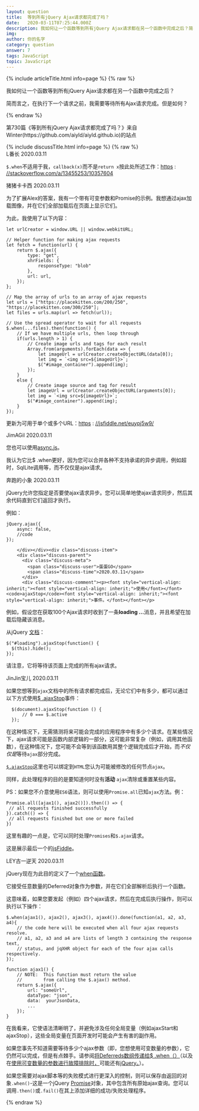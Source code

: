 ```yaml
---
layout: question
title:  等到所有jQuery Ajax请求都完成了吗？
date:   2020-03-11T07:25:44.000Z
description: 我如何让一个函数等到所有jQuery Ajax请求都在另一个函数中完成之后？简而言之，在执行下一个请求之前，我需要等待所有Ajax请求完成。但是如何？...
img: 
author: 你的名字
category: question
answer: 7
tags: JavaScript
topic: JavaScript
---
```

<div class="article-root">
  <div class="article">
    {% include articleTitle.html info=page %}
    {% raw %}
    <div class="article-content"><p><font style="vertical-align: inherit;"><font style="vertical-align: inherit;">我如何让一个函数等到所有jQuery Ajax请求都在另一个函数中完成之后？</font></font></p>

<p><font style="vertical-align: inherit;"><font style="vertical-align: inherit;">简而言之，在执行下一个请求之前，我需要等待所有Ajax请求完成。</font><font style="vertical-align: inherit;">但是如何？</font></font></p></div>
    {% endraw %}
  </div>
  <p class="winter_mark">第730篇《等到所有jQuery Ajax请求都完成了吗？》来自Winter(https://github.com/aiyld/aiyld.github.io)的站点</p>
  <div class="discuss-wrapper">
    {% include discussTitle.html info=page %}
    {% raw %}
    <div class="discuss-item">
        <div class="discuss-parent">
          <div class="discuss-meta">
            <span class="discuss-user">L番长</span>
            <span class="discuss-time">2020.03.11</span>
          </div>
          <div class="discuss-comment"><p><code>$.when</code><font style="vertical-align: inherit;"><font style="vertical-align: inherit;">不适用于我，</font></font><code>callback(x)</code><font style="vertical-align: inherit;"><font style="vertical-align: inherit;">而不是</font></font><code>return x</code><font style="vertical-align: inherit;"><font style="vertical-align: inherit;">按此处所述工作：</font><a href="https://stackoverflow.com/a/13455253/10357604"><font style="vertical-align: inherit;">https</font></a><font style="vertical-align: inherit;"> : </font></font><a href="https://stackoverflow.com/a/13455253/10357604"><font style="vertical-align: inherit;"><font style="vertical-align: inherit;">//stackoverflow.com/a/13455253/10357604</font></font></a> </p></div>
        </div></div><div class="discuss-item">
        <div class="discuss-parent">
          <div class="discuss-meta">
            <span class="discuss-user">猪猪卡卡西</span>
            <span class="discuss-time">2020.03.11</span>
          </div>
          <div class="discuss-comment"><p><font style="vertical-align: inherit;"><font style="vertical-align: inherit;">为了扩展Alex的答案，我有一个带有可变参数和Promise的示例。</font><font style="vertical-align: inherit;">我想通过ajax加载图像，并在它们全部加载后在页面上显示它们。</font></font></p>

<p><font style="vertical-align: inherit;"><font style="vertical-align: inherit;">为此，我使用了以下内容：</font></font></p>

<pre><code>let urlCreator = window.URL || window.webkitURL;<font></font>
<font></font>
// Helper function for making ajax requests<font></font>
let fetch = function(url) {<font></font>
    return $.ajax({<font></font>
        type: "get",<font></font>
        xhrFields: {<font></font>
            responseType: "blob"<font></font>
        },<font></font>
        url: url,<font></font>
    });<font></font>
};<font></font>
<font></font>
// Map the array of urls to an array of ajax requests<font></font>
let urls = ["https://placekitten.com/200/250", "https://placekitten.com/300/250"];<font></font>
let files = urls.map(url =&gt; fetch(url));<font></font>
<font></font>
// Use the spread operator to wait for all requests<font></font>
$.when(...files).then(function() {<font></font>
    // If we have multiple urls, then loop through<font></font>
    if(urls.length &gt; 1) {<font></font>
        // Create image urls and tags for each result<font></font>
        Array.from(arguments).forEach(data =&gt; {<font></font>
            let imageUrl = urlCreator.createObjectURL(data[0]);<font></font>
            let img = `&lt;img src=${imageUrl}&gt;`;<font></font>
            $("#image_container").append(img);<font></font>
        });<font></font>
    }<font></font>
    else {<font></font>
        // Create image source and tag for result<font></font>
        let imageUrl = urlCreator.createObjectURL(arguments[0]);<font></font>
        let img = `&lt;img src=${imageUrl}&gt;`;<font></font>
        $("#image_container").append(img);<font></font>
    }<font></font>
});<font></font>
</code></pre>

<p><font style="vertical-align: inherit;"><font style="vertical-align: inherit;">更新为可用于单个或多个URL：</font><a href="https://jsfiddle.net/euypj5w9/" rel="nofollow noreferrer"><font style="vertical-align: inherit;">https</font></a><font style="vertical-align: inherit;"> : </font></font><a href="https://jsfiddle.net/euypj5w9/" rel="nofollow noreferrer"><font style="vertical-align: inherit;"><font style="vertical-align: inherit;">//jsfiddle.net/euypj5w9/</font></font></a></p></div>
        </div></div><div class="discuss-item">
        <div class="discuss-parent">
          <div class="discuss-meta">
            <span class="discuss-user">JimAGil</span>
            <span class="discuss-time">2020.03.11</span>
          </div>
          <div class="discuss-comment"><p><font style="vertical-align: inherit;"><font style="vertical-align: inherit;">您也可以使用</font></font><a href="https://github.com/caolan/async#map" rel="nofollow"><font style="vertical-align: inherit;"><font style="vertical-align: inherit;">async.js</font></font></a><font style="vertical-align: inherit;"><font style="vertical-align: inherit;">。</font></font></p>

<p><font style="vertical-align: inherit;"><font style="vertical-align: inherit;">我认为它比$ .when更好，因为您可以合并各种不支持承诺的异步调用，例如超时，SqlLite调用等，而不仅仅是ajax请求。</font></font></p></div>
        </div></div><div class="discuss-item">
        <div class="discuss-parent">
          <div class="discuss-meta">
            <span class="discuss-user">奔跑的小象</span>
            <span class="discuss-time">2020.03.11</span>
          </div>
          <div class="discuss-comment"><p><font style="vertical-align: inherit;"><font style="vertical-align: inherit;">jQuery允许您指定是否要使ajax请求异步。</font><font style="vertical-align: inherit;">您可以简单地使ajax请求同步，然后其余代码直到它们返回才执行。</font></font></p>

<p><font style="vertical-align: inherit;"><font style="vertical-align: inherit;">例如：</font></font></p>

<pre><code>jQuery.ajax({ <font></font>
    async: false,<font></font>
    //code<font></font>
});<font></font>
</code></pre></div>
        </div></div><div class="discuss-item">
        <div class="discuss-parent">
          <div class="discuss-meta">
            <span class="discuss-user">蛋蛋GO</span>
            <span class="discuss-time">2020.03.11</span>
          </div>
          <div class="discuss-comment"><p><font style="vertical-align: inherit;"><font style="vertical-align: inherit;">使用</font></font><code>ajaxStop</code><font style="vertical-align: inherit;"><font style="vertical-align: inherit;">事件。</font></font></p>

<p><font style="vertical-align: inherit;"><font style="vertical-align: inherit;">例如，假设您</font><font style="vertical-align: inherit;">在获取100个Ajax请求时收到</font><font style="vertical-align: inherit;">了一条</font></font><strong><font style="vertical-align: inherit;"><font style="vertical-align: inherit;">loading ...</font></font></strong><font style="vertical-align: inherit;"><font style="vertical-align: inherit;">消息，并且希望在加载后隐藏该消息。</font></font></p>

<p><font style="vertical-align: inherit;"><font style="vertical-align: inherit;">从jQuery </font></font><a href="http://api.jquery.com/ajaxStop/" rel="noreferrer"><font style="vertical-align: inherit;"><font style="vertical-align: inherit;">文档</font></font></a><font style="vertical-align: inherit;"><font style="vertical-align: inherit;">：</font></font></p>

<pre><code>$("#loading").ajaxStop(function() {<font></font>
  $(this).hide();<font></font>
});<font></font>
</code></pre>

<p><font style="vertical-align: inherit;"><font style="vertical-align: inherit;">请注意，它将等待该页面上完成的所有ajax请求。</font></font></p></div>
        </div></div><div class="discuss-item">
        <div class="discuss-parent">
          <div class="discuss-meta">
            <span class="discuss-user">JinJin宝儿</span>
            <span class="discuss-time">2020.03.11</span>
          </div>
          <div class="discuss-comment"><p><font style="vertical-align: inherit;"><font style="vertical-align: inherit;">如果您想等到</font></font><code>ajax</code><font style="vertical-align: inherit;"><font style="vertical-align: inherit;">文档中的</font><font style="vertical-align: inherit;">所有</font><font style="vertical-align: inherit;">请求都完成后，无论它们中有多少，都可以通过</font><font style="vertical-align: inherit;">以下方式</font><font style="vertical-align: inherit;">使用</font></font><a href="http://api.jquery.com/ajaxStop/" rel="nofollow noreferrer"><font style="vertical-align: inherit;"><font style="vertical-align: inherit;">$ .ajaxStop</font></font></a><font style="vertical-align: inherit;"><font style="vertical-align: inherit;">事件：</font></font></p>

<pre><code>  $(document).ajaxStop(function () {<font></font>
      // 0 === $.active<font></font>
  });<font></font>
</code></pre>

<p><font style="vertical-align: inherit;"><font style="vertical-align: inherit;">在这种情况下，无需猜测将来可能会完成的应用程序中有多少个请求。</font><font style="vertical-align: inherit;">在某些情况下，ajax请求可能是函数内部逻辑的一部分，这可能非常复杂（例如，调用其他函数），在这种情况下，您可能不会等到该函数用其整个逻辑完成后才开始，而</font></font><em><font style="vertical-align: inherit;"><font style="vertical-align: inherit;">不仅仅是</font></font></em><font style="vertical-align: inherit;"><font style="vertical-align: inherit;">等待</font></font><code>ajax</code><font style="vertical-align: inherit;"><font style="vertical-align: inherit;">部分完成。</font></font></p>

<p><a href="http://api.jquery.com/ajaxStop/" rel="nofollow noreferrer"><code>$.ajaxStop</code></a><font style="vertical-align: inherit;"><font style="vertical-align: inherit;">这里也可以绑定到</font></font><code>HTML</code><font style="vertical-align: inherit;"><font style="vertical-align: inherit;">您认为可能被修改的</font><font style="vertical-align: inherit;">任何</font><font style="vertical-align: inherit;">节点</font></font><code>ajax</code><font style="vertical-align: inherit;"><font style="vertical-align: inherit;">。</font></font></p>

<p><font style="vertical-align: inherit;"><font style="vertical-align: inherit;">同样，此处理程序的目的是要知道何时没有</font></font><strong><font style="vertical-align: inherit;"><font style="vertical-align: inherit;">活动</font></font></strong> <code>ajax</code><font style="vertical-align: inherit;"><font style="vertical-align: inherit;">清除或重置某些内容。</font></font></p>

<p><font style="vertical-align: inherit;"><font style="vertical-align: inherit;">PS：如果您不介意使用</font></font><code>ES6</code><font style="vertical-align: inherit;"><font style="vertical-align: inherit;">语法，则可以使用</font></font><code>Promise.all</code><font style="vertical-align: inherit;"><font style="vertical-align: inherit;">已知</font></font><code>ajax</code><font style="vertical-align: inherit;"><font style="vertical-align: inherit;">方法。</font><font style="vertical-align: inherit;">例：</font></font></p>

<pre><code>Promise.all([ajax1(), ajax2()]).then(() =&gt; {<font></font>
 // all requests finished successfully<font></font>
}).catch(() =&gt; {<font></font>
 // all requests finished but one or more failed<font></font>
})<font></font>
</code></pre>

<p><font style="vertical-align: inherit;"><font style="vertical-align: inherit;">这里有趣的一点是，它可以同时处理</font></font><code>Promises</code><font style="vertical-align: inherit;"><font style="vertical-align: inherit;">和</font></font><code>$.ajax</code><font style="vertical-align: inherit;"><font style="vertical-align: inherit;">请求。</font></font></p>

<p><font style="vertical-align: inherit;"><font style="vertical-align: inherit;">这是</font><font style="vertical-align: inherit;">展示最后一个</font><font style="vertical-align: inherit;">的</font></font><a href="http://jsfiddle.net/o3vmudhx/4/" rel="nofollow noreferrer"><font style="vertical-align: inherit;"><font style="vertical-align: inherit;">jsFiddle</font></font></a><font style="vertical-align: inherit;"><font style="vertical-align: inherit;">。</font></font></p></div>
        </div></div><div class="discuss-item">
        <div class="discuss-parent">
          <div class="discuss-meta">
            <span class="discuss-user">LEY古一逆天</span>
            <span class="discuss-time">2020.03.11</span>
          </div>
          <div class="discuss-comment"><p><font style="vertical-align: inherit;"><font style="vertical-align: inherit;">jQuery现在</font><font style="vertical-align: inherit;">为此目的</font><font style="vertical-align: inherit;">定义了一个</font></font><a href="http://api.jquery.com/jQuery.when/" rel="noreferrer"><font style="vertical-align: inherit;"><font style="vertical-align: inherit;">when函数</font></font></a><font style="vertical-align: inherit;"><font style="vertical-align: inherit;">。</font></font></p>

<p><font style="vertical-align: inherit;"><font style="vertical-align: inherit;">它接受任意数量的Deferred对象作为参数，并在它们全部解析后执行一个函数。</font></font></p>

<p><font style="vertical-align: inherit;"><font style="vertical-align: inherit;">这意味着，如果您要发起（例如）四个ajax请求，然后在完成后执行操作，则可以执行以下操作：</font></font></p>

<pre><code>$.when(ajax1(), ajax2(), ajax3(), ajax4()).done(function(a1, a2, a3, a4){<font></font>
    // the code here will be executed when all four ajax requests resolve.<font></font>
    // a1, a2, a3 and a4 are lists of length 3 containing the response text,<font></font>
    // status, and jqXHR object for each of the four ajax calls respectively.<font></font>
});<font></font>
<font></font>
function ajax1() {<font></font>
    // NOTE:  This function must return the value <font></font>
    //        from calling the $.ajax() method.<font></font>
    return $.ajax({<font></font>
        url: "someUrl",<font></font>
        dataType: "json",<font></font>
        data:  yourJsonData,            <font></font>
        ...<font></font>
    });<font></font>
}<font></font>
</code></pre>

<p><font style="vertical-align: inherit;"><font style="vertical-align: inherit;">在我看来，它使语法清晰明了，并避免涉及任何全局变量（例如ajaxStart和ajaxStop），这些全局变量在页面开发时可能会产生有害的副作用。</font></font></p>

<p><font style="vertical-align: inherit;"><font style="vertical-align: inherit;">如果您事先不知道需要等待多少个ajax参数（即，您想使用可变数量的参数），它仍然可以完成，但是有点棘手。</font><font style="vertical-align: inherit;">请参阅</font></font><a href="https://stackoverflow.com/q/5627284/1048572"><font style="vertical-align: inherit;"><font style="vertical-align: inherit;">将Deferreds数组传递给$ .when（）</font></font></a><font style="vertical-align: inherit;"><font style="vertical-align: inherit;">（以及在</font></font><a href="https://stackoverflow.com/questions/9865586/jquery-when-troubleshooting-with-variable-number-of-arguments"><font style="vertical-align: inherit;"><font style="vertical-align: inherit;">使用可变数量的参数进行故障排除时，</font></font></a><font style="vertical-align: inherit;"><font style="vertical-align: inherit;">可能还有</font><a href="https://stackoverflow.com/questions/9865586/jquery-when-troubleshooting-with-variable-number-of-arguments"><font style="vertical-align: inherit;">jQuery。</font></a><font style="vertical-align: inherit;">）。</font></font></p>

<p><font style="vertical-align: inherit;"><font style="vertical-align: inherit;">如果您需要对ajax脚本等的失败模式进行更深入的控制，则可以保存由返回的对象</font></font><code>.when()</code><font style="vertical-align: inherit;"><font style="vertical-align: inherit;">-这是一个jQuery </font></font><a href="http://api.jquery.com/Types/#Promise" rel="noreferrer"><font style="vertical-align: inherit;"><font style="vertical-align: inherit;">Promise</font></font></a><font style="vertical-align: inherit;"><font style="vertical-align: inherit;">对象，其中包含所有原始ajax查询。</font><font style="vertical-align: inherit;">您可以调用</font></font><code>.then()</code><font style="vertical-align: inherit;"><font style="vertical-align: inherit;">或</font></font><code>.fail()</code><font style="vertical-align: inherit;"><font style="vertical-align: inherit;">在其上添加详细的成功/失败处理程序。</font></font></p></div>
        </div></div>
    {% endraw %}
  </div>
<div>
